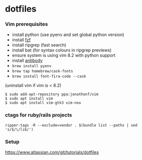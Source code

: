 # dotfiles

### Vim prerequisites

- install python (use pyenv and set global python version)
- install [fzf](https://github.com/junegunn/fzf)
- install ripgrep (fast search)
- install bat (for syntax colours in ripgrep previews)
- ensure system is using vim 8.2 with python support
- install [antibody](https://github.com/getantibody/antibody)
- `brew install pyenv`
- `brew tap homebrew/cask-fonts`
- `brew install font-fira-code --cask`

(uninstall vim if vim is < 8.2)
```shell
$ sudo add-apt-repository ppa:jonathonf/vim
$ sudo apt install vim
$ sudo apt install vim-gtk3 vim-nox
```

### ctags for ruby/rails projects

`ripper-tags -R --exclude=vendor . $(bundle list --paths | sed 's/$/\/lib/')`

### Setup

https://www.atlassian.com/git/tutorials/dotfiles
